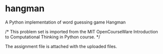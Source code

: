 # hangman
A Python implementation of word guessing game Hangman


/*
This problem set is imported from the MIT OpenCourseWare Introduction to Computational Thinking in Python course.
*/

The assignment file is attached with the uploaded files.
